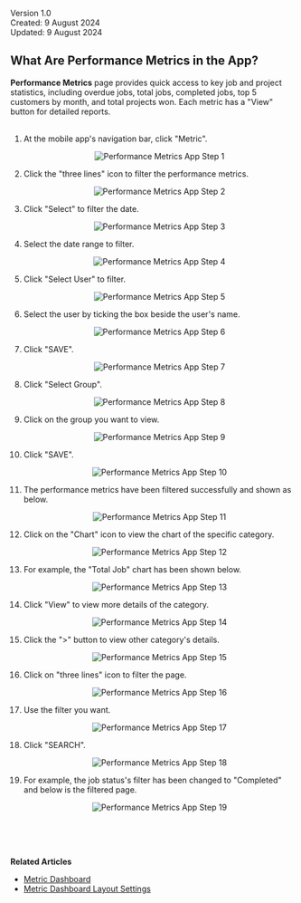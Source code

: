 Version 1.0<br>
Created: 9 August 2024<br>
Updated: 9 August 2024<br>
## What Are Performance Metrics in the App?

**Performance Metrics** page provides quick access to key job and project statistics, including overdue jobs, total jobs, completed jobs, top 5 customers by month, and total projects won. Each metric has a "View" button for detailed reports.<br><br>

1. At the mobile app's navigation bar, click "Metric".<br>

   <p align="center">
     <img src="img2/Performance_Metrics_App_Step_1.png" alt="Performance Metrics App Step 1">
   </p>

2. Click the "three lines" icon to filter the performance metrics.

   <p align="center">
     <img src="img2/Performance_Metrics_App_Step_2.png" alt="Performance Metrics App Step 2">
   </p>

3. Click "Select" to filter the date.

   <p align="center">
     <img src="img2/Performance_Metrics_App_Step_3.png" alt="Performance Metrics App Step 3">
   </p>

4. Select the date range to filter.

   <p align="center">
     <img src="img2/Performance_Metrics_App_Step_4.png" alt="Performance Metrics App Step 4">
   </p>
   
5. Click "Select User" to filter.<br>

   <p align="center">
     <img src="img2/Performance_Metrics_App_Step_5.png" alt="Performance Metrics App Step 5">
   </p>

6. Select the user by ticking the box beside the user's name.

   <p align="center">
     <img src="img2/Performance_Metrics_App_Step_6.png" alt="Performance Metrics App Step 6">
   </p>

7. Click "SAVE".

   <p align="center">
     <img src="img2/Performance_Metrics_App_Step_7.png" alt="Performance Metrics App Step 7">
   </p>

8. Click "Select Group".

   <p align="center">
     <img src="img2/Performance_Metrics_App_Step_8.png" alt="Performance Metrics App Step 8">
   </p>

9. Click on the group you want to view.

   <p align="center">
     <img src="img2/Performance_Metrics_App_Step_9.png" alt="Performance Metrics App Step 9">
   </p>
   
10. Click "SAVE".

    <p align="center">
      <img src="img2/Performance_Metrics_App_Step_10.png" alt="Performance Metrics App Step 10">
    </p>

11. The performance metrics have been filtered successfully and shown as below.

    <p align="center">
      <img src="img2/Performance_Metrics_App_Step_11.png" alt="Performance Metrics App Step 11">
    </p>

12. Click on the "Chart" icon to view the chart of the specific category.

    <p align="center">
      <img src="img2/Performance_Metrics_App_Step_12.png" alt="Performance Metrics App Step 12">
    </p>

13. For example, the "Total Job" chart has been shown below.

    <p align="center">
      <img src="img2/Performance_Metrics_App_Step_13.png" alt="Performance Metrics App Step 13">
    </p>
       
14. Click "View" to view more details of the category.

    <p align="center">
      <img src="img2/Performance_Metrics_App_Step_14.png" alt="Performance Metrics App Step 14">
    </p>

15. Click the ">" button to view other category's details. 

    <p align="center">
      <img src="img2/Performance_Metrics_App_Step_15.png" alt="Performance Metrics App Step 15">
    </p>

16. Click on "three lines" icon to filter the page.

    <p align="center">
      <img src="img2/Performance_Metrics_App_Step_16.png" alt="Performance Metrics App Step 16">
    </p>

17. Use the filter you want.

    <p align="center">
      <img src="img2/Performance_Metrics_App_Step_17.png" alt="Performance Metrics App Step 17">
    </p>

18. Click "SEARCH".

    <p align="center">
      <img src="img2/Performance_Metrics_App_Step_18.png" alt="Performance Metrics App Step 18">
    </p>

19. For example, the job status's filter has been changed to "Completed" and below is the filtered page.

    <p align="center">
      <img src="img2/Performance_Metrics_App_Step_19.png" alt="Performance Metrics App Step 19">
    </p>
   <br><br><br>
   
**Related Articles**
- [Metric Dashboard](Metric_Dashboard.md)
- [Metric Dashboard Layout Settings](Metric_Dashboard_Layout_Settings.md)
  
<!-- [Link Text](https://support.caction.com/Performance_Metrics_App.html) -->
